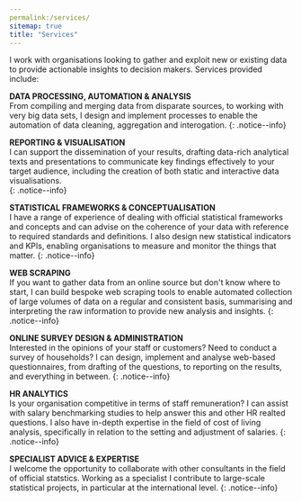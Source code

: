 ```yaml
---
permalink:/services/
sitemap: true
title: "Services"
---
```



I work with organisations looking to gather and exploit new or existing data to provide actionable insights to decision makers. 
Services provided include: 

**DATA PROCESSING, AUTOMATION & ANALYSIS**   
From compiling and merging data from disparate sources, to working with very big data sets, I design and implement processes to enable the automation of data cleaning, aggregation and interogation.
{: .notice--info}

**REPORTING & VISUALISATION**  
I can support the dissemination of your results, drafting data-rich analytical texts and presentations to communicate key findings effectively to your target audience, including the creation of both static and interactive data visualisations.   
{: .notice--info}

**STATISTICAL FRAMEWORKS & CONCEPTUALISATION**  
I have a range of experience of dealing with official statistical frameworks and concepts and can advise on the coherence of your data with reference to required standards and definitions. I also design new statistical indicators and KPIs, enabling organisations to measure and monitor the things that matter. 
{: .notice--info}

**WEB SCRAPING**    
If you want to gather data from an online source but don't know where to start, I can build bespoke web scraping tools to enable automated collection of large volumes of data on a regular and consistent basis, summarising and interpreting the raw information to provide new analysis and insights.
{: .notice--info}

**ONLINE SURVEY DESIGN & ADMINISTRATION**  
Interested in the opinions of your staff or customers? Need to conduct a survey of households? I can design, implement and analyse web-based questionnaires, from drafting of the questions, to reporting on the results, and everything in between.
{: .notice--info}

**HR ANALYTICS**  
Is your organisation competitive in terms of staff remuneration? I can assist with salary benchmarking studies to help answer this and other HR realted questions. I also have in-depth expertise in the field of cost of living analysis, specifically in relation to the setting and adjustment of salaries.
{: .notice--info}

**SPECIALIST ADVICE & EXPERTISE**  
I welcome the opportunity to collaborate with other consultants in the field of official statstics. Working as a specialist I contribute to large-scale statistical projects, in particular at the international level.
{: .notice--info}

